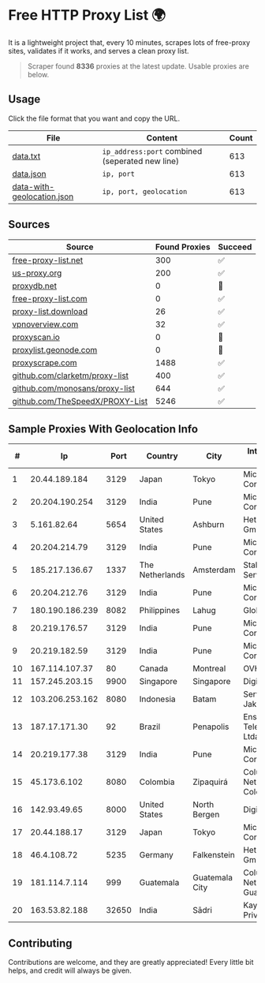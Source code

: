 
# Free HTTP Proxy List 🌍

It is a lightweight project that, every 10 minutes, scrapes lots of free-proxy sites, validates if it works, and serves a clean proxy list.


> Scraper found **8336** proxies at the latest update. Usable proxies are below.

## Usage

Click the file format that you want and copy the URL.


|File|Content|Count|
|----|-------|-----|
|[data.txt](https://raw.githubusercontent.com/themiralay/Proxy-List-World/master/data.txt)|`ip_address:port` combined (seperated new line)|613|
|[data.json](https://raw.githubusercontent.com/themiralay/Proxy-List-World/master/data.json)|`ip, port`|613|
|[data-with-geolocation.json](https://raw.githubusercontent.com/themiralay/Proxy-List-World/master/data-with-geolocation.json)|`ip, port, geolocation`|613|

## Sources

|Source|Found Proxies|Succeed|
|------|-------------|-------|
|[free-proxy-list.net](https://free-proxy-list.net)|300|✅|
|[us-proxy.org](https://www.us-proxy.org)|200|✅|
|[proxydb.net](http://proxydb.net)|0|🚫|
|[free-proxy-list.com](https://free-proxy-list.com/?page=&port=&type%5B%5D=http&type%5B%5D=https&up_time=0&search=Search)|0|✅|
|[proxy-list.download](https://www.proxy-list.download/HTTP)|26|✅|
|[vpnoverview.com](https://vpnoverview.com/privacy/anonymous-browsing/free-proxy-servers)|32|✅|
|[proxyscan.io](https://www.proxyscan.io)|0|🚫|
|[proxylist.geonode.com](https://proxylist.geonode.com/api/proxy-list?limit=300&page=1&sort_by=lastChecked&sort_type=desc&protocols=http,https)|0|🚫|
|[proxyscrape.com](https://api.proxyscrape.com/v2/?request=displayproxies&protocol=http&timeout=10000&country=all&ssl=all&anonymity=all)|1488|✅|
|[github.com/clarketm/proxy-list](https://raw.githubusercontent.com/clarketm/proxy-list/master/proxy-list-raw.txt)|400|✅|
|[github.com/monosans/proxy-list](https://raw.githubusercontent.com/monosans/proxy-list/main/proxies/http.txt)|644|✅|
|[github.com/TheSpeedX/PROXY-List](https://raw.githubusercontent.com/TheSpeedX/PROXY-List/master/http.txt)|5246|✅|


## Sample Proxies With Geolocation Info

|#|Ip|Port|Country|City|Internet Service Provider|
|-|--|----|-------|----|-------------------------|
|1|20.44.189.184|3129|Japan|Tokyo|Microsoft Corporation|
|2|20.204.190.254|3129|India|Pune|Microsoft Corporation|
|3|5.161.82.64|5654|United States|Ashburn|Hetzner Online GmbH|
|4|20.204.214.79|3129|India|Pune|Microsoft Corporation|
|5|185.217.136.67|1337|The Netherlands|Amsterdam|Stallion Network Services Limited|
|6|20.204.212.76|3129|India|Pune|Microsoft Corporation|
|7|180.190.186.239|8082|Philippines|Lahug|Globe Telecom|
|8|20.219.176.57|3129|India|Pune|Microsoft Corporation|
|9|20.219.182.59|3129|India|Pune|Microsoft Corporation|
|10|167.114.107.37|80|Canada|Montreal|OVH SAS|
|11|157.245.203.15|9900|Singapore|Singapore|DigitalOcean, LLC|
|12|103.206.253.162|8080|Indonesia|Batam|Server Farm2 Jakarta|
|13|187.17.171.30|92|Brazil|Penapolis|Ensite Brasil Telecomunicações Ltda - ME|
|14|20.219.177.38|3129|India|Pune|Microsoft Corporation|
|15|45.173.6.102|8080|Colombia|Zipaquirá|Columbus Networks Colombia|
|16|142.93.49.65|8000|United States|North Bergen|DigitalOcean, LLC|
|17|20.44.188.17|3129|Japan|Tokyo|Microsoft Corporation|
|18|46.4.108.72|5235|Germany|Falkenstein|Hetzner Online GmbH|
|19|181.114.7.114|999|Guatemala|Guatemala City|Columbus Networks Guatemala|
|20|163.53.82.188|32650|India|Sādri|Kay Kay Softech Private Limited|



## Contributing

Contributions are welcome, and they are greatly appreciated! Every
little bit helps, and credit will always be given.

